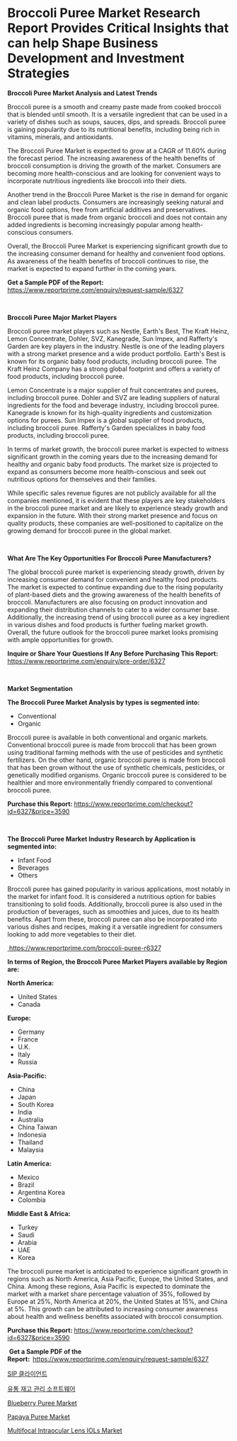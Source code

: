 <p><h1>Broccoli Puree Market Research Report Provides Critical Insights that can help Shape Business Development and Investment Strategies</h1></p><p><strong>Broccoli Puree Market Analysis and Latest Trends</strong></p>
<p><p>Broccoli puree is a smooth and creamy paste made from cooked broccoli that is blended until smooth. It is a versatile ingredient that can be used in a variety of dishes such as soups, sauces, dips, and spreads. Broccoli puree is gaining popularity due to its nutritional benefits, including being rich in vitamins, minerals, and antioxidants.</p><p>The Broccoli Puree Market is expected to grow at a CAGR of 11.60% during the forecast period. The increasing awareness of the health benefits of broccoli consumption is driving the growth of the market. Consumers are becoming more health-conscious and are looking for convenient ways to incorporate nutritious ingredients like broccoli into their diets.</p><p>Another trend in the Broccoli Puree Market is the rise in demand for organic and clean label products. Consumers are increasingly seeking natural and organic food options, free from artificial additives and preservatives. Broccoli puree that is made from organic broccoli and does not contain any added ingredients is becoming increasingly popular among health-conscious consumers.</p><p>Overall, the Broccoli Puree Market is experiencing significant growth due to the increasing consumer demand for healthy and convenient food options. As awareness of the health benefits of broccoli continues to rise, the market is expected to expand further in the coming years.</p></p>
<p><strong>Get a Sample PDF of the Report:&nbsp;</strong> <a href="https://www.reportprime.com/enquiry/request-sample/6327">https://www.reportprime.com/enquiry/request-sample/6327</a></p>
<p>&nbsp;</p>
<p><strong>Broccoli Puree Major Market Players</strong></p>
<p><p>Broccoli puree market players such as Nestle, Earth's Best, The Kraft Heinz, Lemon Concentrate, Dohler, SVZ, Kanegrade, Sun Impex, and Rafferty's Garden are key players in the industry. Nestle is one of the leading players with a strong market presence and a wide product portfolio. Earth's Best is known for its organic baby food products, including broccoli puree. The Kraft Heinz Company has a strong global footprint and offers a variety of food products, including broccoli puree.</p><p>Lemon Concentrate is a major supplier of fruit concentrates and purees, including broccoli puree. Dohler and SVZ are leading suppliers of natural ingredients for the food and beverage industry, including broccoli puree. Kanegrade is known for its high-quality ingredients and customization options for purees. Sun Impex is a global supplier of food products, including broccoli puree. Rafferty's Garden specializes in baby food products, including broccoli puree.</p><p>In terms of market growth, the broccoli puree market is expected to witness significant growth in the coming years due to the increasing demand for healthy and organic baby food products. The market size is projected to expand as consumers become more health-conscious and seek out nutritious options for themselves and their families.</p><p>While specific sales revenue figures are not publicly available for all the companies mentioned, it is evident that these players are key stakeholders in the broccoli puree market and are likely to experience steady growth and expansion in the future. With their strong market presence and focus on quality products, these companies are well-positioned to capitalize on the growing demand for broccoli puree in the global market.</p></p>
<p>&nbsp;</p>
<p><strong>What Are The Key Opportunities For Broccoli Puree Manufacturers?</strong></p>
<p><p>The global broccoli puree market is experiencing steady growth, driven by increasing consumer demand for convenient and healthy food products. The market is expected to continue expanding due to the rising popularity of plant-based diets and the growing awareness of the health benefits of broccoli. Manufacturers are also focusing on product innovation and expanding their distribution channels to cater to a wider consumer base. Additionally, the increasing trend of using broccoli puree as a key ingredient in various dishes and food products is further fueling market growth. Overall, the future outlook for the broccoli puree market looks promising with ample opportunities for growth.</p></p>
<p><strong>Inquire or Share Your Questions If Any Before Purchasing This Report:</strong> <a href="https://www.reportprime.com/enquiry/pre-order/6327">https://www.reportprime.com/enquiry/pre-order/6327</a></p>
<p>&nbsp;</p>
<p><strong>Market Segmentation</strong></p>
<p><strong>The Broccoli Puree Market Analysis by types is segmented into:</strong></p>
<p><ul><li>Conventional</li><li>Organic</li></ul></p>
<p><p>Broccoli puree is available in both conventional and organic markets. Conventional broccoli puree is made from broccoli that has been grown using traditional farming methods with the use of pesticides and synthetic fertilizers. On the other hand, organic broccoli puree is made from broccoli that has been grown without the use of synthetic chemicals, pesticides, or genetically modified organisms. Organic broccoli puree is considered to be healthier and more environmentally friendly compared to conventional broccoli puree.</p></p>
<p><strong>Purchase this Report:&nbsp;</strong><a href="https://www.reportprime.com/checkout?id=6327&price=3590">https://www.reportprime.com/checkout?id=6327&price=3590</a></p>
<p>&nbsp;</p>
<p><strong>The Broccoli Puree Market Industry Research by Application is segmented into:</strong></p>
<p><ul><li>Infant Food</li><li>Beverages</li><li>Others</li></ul></p>
<p><p>Broccoli puree has gained popularity in various applications, most notably in the market for infant food. It is considered a nutritious option for babies transitioning to solid foods. Additionally, broccoli puree is also used in the production of beverages, such as smoothies and juices, due to its health benefits. Apart from these, broccoli puree can also be incorporated into various dishes and recipes, making it a versatile ingredient for consumers looking to add more vegetables to their diet.</p></p>
<p><a href="https://www.reportprime.com/broccoli-puree-r6327">&nbsp;https://www.reportprime.com/broccoli-puree-r6327</a></p>
<p><strong>In terms of Region, the Broccoli Puree Market Players available by Region are:</strong></p>
<p>
    <p> <strong> North America: </strong>
        <ul>
            <li>United States</li>
            <li>Canada</li>
        </ul>
        </p> 
    <p> <strong> Europe: </strong>
        <ul>
            <li>Germany</li>
            <li>France</li>
            <li>U.K.</li>
            <li>Italy</li>
            <li>Russia</li>
        </ul>
        </p> 
    <p> <strong> Asia-Pacific: </strong>
        <ul>
            <li>China</li>
            <li>Japan</li>
            <li>South Korea</li>
            <li>India</li>
            <li>Australia</li>
            <li>China Taiwan</li>
            <li>Indonesia</li>
            <li>Thailand</li>
            <li>Malaysia</li>
        </ul>
        </p> 
    <p> <strong> Latin America: </strong>
        <ul>
            <li>Mexico</li>
            <li>Brazil</li>
            <li>Argentina Korea</li>
            <li>Colombia</li>
        </ul>
        </p> 
    <p> <strong> Middle East & Africa: </strong>
        <ul>
            <li>Turkey</li>
            <li>Saudi</li>
            <li>Arabia</li>
            <li>UAE</li>
            <li>Korea</li>
        </ul>
    </p>
    </p>
<p><p>The broccoli puree market is anticipated to experience significant growth in regions such as North America, Asia Pacific, Europe, the United States, and China. Among these regions, Asia Pacific is expected to dominate the market with a market share percentage valuation of 35%, followed by Europe at 25%, North America at 20%, the United States at 15%, and China at 5%. This growth can be attributed to increasing consumer awareness about health and wellness benefits associated with broccoli consumption.</p></p>
<p><strong>Purchase this Report: </strong><a href="https://www.reportprime.com/checkout?id=6327&price=3590">https://www.reportprime.com/checkout?id=6327&price=3590</a></p>
<p>&nbsp;<strong>Get a Sample PDF of the Report:&nbsp;&nbsp;</strong><a href="https://www.reportprime.com/enquiry/request-sample/6327">https://www.reportprime.com/enquiry/request-sample/6327</a></p>
<p><strong></strong></p>
<p><p><a href="https://medium.com/@constantinvon/sip-%ED%81%B4%EB%9D%BC%EC%9D%B4%EC%96%B8%ED%8A%B8-%EC%8B%9C%EC%9E%A5-%EC%A0%84%EB%A7%9D-%EC%99%84%EC%A0%84%ED%95%9C-%EC%82%B0%EC%97%85-%EB%B6%84%EC%84%9D-2024%EB%85%84%EB%B6%80%ED%84%B0-2031%EB%85%84%EA%B9%8C%EC%A7%80-ffd528b7e201">SIP 클라이언트</a></p><p><a href="https://medium.com/@wheelgg5674537/%EA%B8%80%EB%A1%9C%EB%B2%8C-%EC%9C%A0%ED%86%B5-%EC%9E%AC%EA%B3%A0-%EA%B4%80%EB%A6%AC-%EC%86%8C%ED%94%84%ED%8A%B8%EC%9B%A8%EC%96%B4-%EC%8B%9C%EC%9E%A5-%EB%8F%99%ED%96%A5-%EB%B0%8F-%EC%84%B1%EC%9E%A5-%EA%B8%B0%ED%9A%8C%EB%A5%BC-%EC%A7%80%EC%97%AD-%EC%9C%A0%ED%98%95-%EC%98%A8%ED%94%84%EB%A0%88%EB%AF%B8%EC%8A%A4-%ED%81%B4%EB%9D%BC%EC%9A%B0%EB%93%9C-%EA%B8%B0%EB%B0%98-%EB%B0%8F-%EC%9D%91%EC%9A%A9-%EB%B6%84%EC%95%BC-%EC%A4%91%EC%86%8C%EA%B8%B0%EC%97%85-%EB%8C%80%EA%B8%B0%EC%97%85-%EB%B3%84%EB%A1%9C-%ED%8F%89%EA%B0%80%ED%95%A9%EB%8B%88%EB%8B%A4-1defbdfed51e">유통 재고 관리 소프트웨어</a></p><p><a href="https://github.com/dmmanir420/Market-Research-Report-List-1/blob/main/blueberry-puree-market.md">Blueberry Puree Market</a></p><p><a href="https://github.com/susanjprice2023/Market-Research-Report-List-2/blob/main/papaya-puree-market.md">Papaya Puree Market</a></p><p><a href="https://issuu.com/reportprime-2/docs/multifocal-intraocular-lens-iols-market-size-2030.">Multifocal Intraocular Lens IOLs Market</a></p></p>